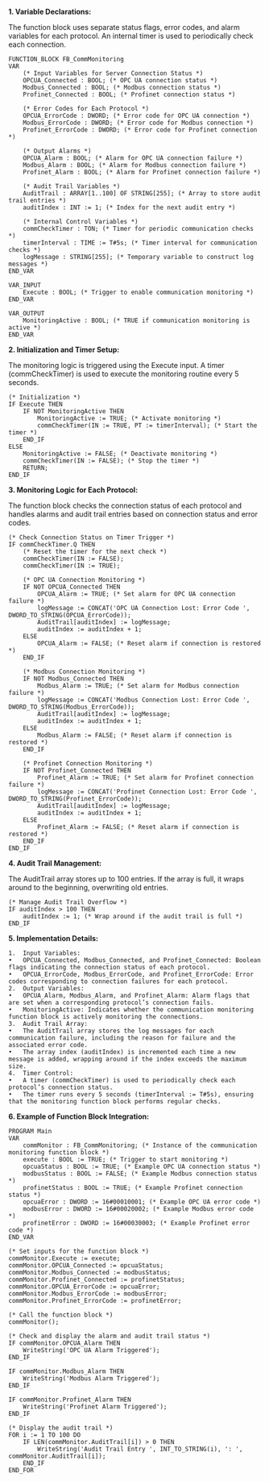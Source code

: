 **1. Variable Declarations:**

The function block uses separate status flags, error codes, and alarm variables for each protocol. An internal timer is used to periodically check each connection.
```
FUNCTION_BLOCK FB_CommMonitoring
VAR
    (* Input Variables for Server Connection Status *)
    OPCUA_Connected : BOOL; (* OPC UA connection status *)
    Modbus_Connected : BOOL; (* Modbus connection status *)
    Profinet_Connected : BOOL; (* Profinet connection status *)

    (* Error Codes for Each Protocol *)
    OPCUA_ErrorCode : DWORD; (* Error code for OPC UA connection *)
    Modbus_ErrorCode : DWORD; (* Error code for Modbus connection *)
    Profinet_ErrorCode : DWORD; (* Error code for Profinet connection *)

    (* Output Alarms *)
    OPCUA_Alarm : BOOL; (* Alarm for OPC UA connection failure *)
    Modbus_Alarm : BOOL; (* Alarm for Modbus connection failure *)
    Profinet_Alarm : BOOL; (* Alarm for Profinet connection failure *)

    (* Audit Trail Variables *)
    AuditTrail : ARRAY[1..100] OF STRING[255]; (* Array to store audit trail entries *)
    auditIndex : INT := 1; (* Index for the next audit entry *)

    (* Internal Control Variables *)
    commCheckTimer : TON; (* Timer for periodic communication checks *)
    timerInterval : TIME := T#5s; (* Timer interval for communication checks *)
    logMessage : STRING[255]; (* Temporary variable to construct log messages *)
END_VAR

VAR_INPUT
    Execute : BOOL; (* Trigger to enable communication monitoring *)
END_VAR

VAR_OUTPUT
    MonitoringActive : BOOL; (* TRUE if communication monitoring is active *)
END_VAR
```

**2. Initialization and Timer Setup:**

The monitoring logic is triggered using the Execute input. A timer (commCheckTimer) is used to execute the monitoring routine every 5 seconds.

```
(* Initialization *)
IF Execute THEN
    IF NOT MonitoringActive THEN
        MonitoringActive := TRUE; (* Activate monitoring *)
        commCheckTimer(IN := TRUE, PT := timerInterval); (* Start the timer *)
    END_IF
ELSE
    MonitoringActive := FALSE; (* Deactivate monitoring *)
    commCheckTimer(IN := FALSE); (* Stop the timer *)
    RETURN;
END_IF
```

**3. Monitoring Logic for Each Protocol:**

The function block checks the connection status of each protocol and handles alarms and audit trail entries based on connection status and error codes.
```
(* Check Connection Status on Timer Trigger *)
IF commCheckTimer.Q THEN
    (* Reset the timer for the next check *)
    commCheckTimer(IN := FALSE);
    commCheckTimer(IN := TRUE);

    (* OPC UA Connection Monitoring *)
    IF NOT OPCUA_Connected THEN
        OPCUA_Alarm := TRUE; (* Set alarm for OPC UA connection failure *)
        logMessage := CONCAT('OPC UA Connection Lost: Error Code ', DWORD_TO_STRING(OPCUA_ErrorCode));
        AuditTrail[auditIndex] := logMessage;
        auditIndex := auditIndex + 1;
    ELSE
        OPCUA_Alarm := FALSE; (* Reset alarm if connection is restored *)
    END_IF

    (* Modbus Connection Monitoring *)
    IF NOT Modbus_Connected THEN
        Modbus_Alarm := TRUE; (* Set alarm for Modbus connection failure *)
        logMessage := CONCAT('Modbus Connection Lost: Error Code ', DWORD_TO_STRING(Modbus_ErrorCode));
        AuditTrail[auditIndex] := logMessage;
        auditIndex := auditIndex + 1;
    ELSE
        Modbus_Alarm := FALSE; (* Reset alarm if connection is restored *)
    END_IF

    (* Profinet Connection Monitoring *)
    IF NOT Profinet_Connected THEN
        Profinet_Alarm := TRUE; (* Set alarm for Profinet connection failure *)
        logMessage := CONCAT('Profinet Connection Lost: Error Code ', DWORD_TO_STRING(Profinet_ErrorCode));
        AuditTrail[auditIndex] := logMessage;
        auditIndex := auditIndex + 1;
    ELSE
        Profinet_Alarm := FALSE; (* Reset alarm if connection is restored *)
    END_IF
END_IF
```
**4. Audit Trail Management:**

The AuditTrail array stores up to 100 entries. If the array is full, it wraps around to the beginning, overwriting old entries.
```
(* Manage Audit Trail Overflow *)
IF auditIndex > 100 THEN
    auditIndex := 1; (* Wrap around if the audit trail is full *)
END_IF
```
**5. Implementation Details:**

	1.	Input Variables:
	•	OPCUA_Connected, Modbus_Connected, and Profinet_Connected: Boolean flags indicating the connection status of each protocol.
	•	OPCUA_ErrorCode, Modbus_ErrorCode, and Profinet_ErrorCode: Error codes corresponding to connection failures for each protocol.
	2.	Output Variables:
	•	OPCUA_Alarm, Modbus_Alarm, and Profinet_Alarm: Alarm flags that are set when a corresponding protocol’s connection fails.
	•	MonitoringActive: Indicates whether the communication monitoring function block is actively monitoring the connections.
	3.	Audit Trail Array:
	•	The AuditTrail array stores the log messages for each communication failure, including the reason for failure and the associated error code.
	•	The array index (auditIndex) is incremented each time a new message is added, wrapping around if the index exceeds the maximum size.
	4.	Timer Control:
	•	A timer (commCheckTimer) is used to periodically check each protocol’s connection status.
	•	The timer runs every 5 seconds (timerInterval := T#5s), ensuring that the monitoring function block performs regular checks.

**6. Example of Function Block Integration:**
```
PROGRAM Main
VAR
    commMonitor : FB_CommMonitoring; (* Instance of the communication monitoring function block *)
    execute : BOOL := TRUE; (* Trigger to start monitoring *)
    opcuaStatus : BOOL := TRUE; (* Example OPC UA connection status *)
    modbusStatus : BOOL := FALSE; (* Example Modbus connection status *)
    profinetStatus : BOOL := TRUE; (* Example Profinet connection status *)
    opcuaError : DWORD := 16#00010001; (* Example OPC UA error code *)
    modbusError : DWORD := 16#00020002; (* Example Modbus error code *)
    profinetError : DWORD := 16#00030003; (* Example Profinet error code *)
END_VAR

(* Set inputs for the function block *)
commMonitor.Execute := execute;
commMonitor.OPCUA_Connected := opcuaStatus;
commMonitor.Modbus_Connected := modbusStatus;
commMonitor.Profinet_Connected := profinetStatus;
commMonitor.OPCUA_ErrorCode := opcuaError;
commMonitor.Modbus_ErrorCode := modbusError;
commMonitor.Profinet_ErrorCode := profinetError;

(* Call the function block *)
commMonitor();

(* Check and display the alarm and audit trail status *)
IF commMonitor.OPCUA_Alarm THEN
    WriteString('OPC UA Alarm Triggered');
END_IF

IF commMonitor.Modbus_Alarm THEN
    WriteString('Modbus Alarm Triggered');
END_IF

IF commMonitor.Profinet_Alarm THEN
    WriteString('Profinet Alarm Triggered');
END_IF

(* Display the audit trail *)
FOR i := 1 TO 100 DO
    IF LEN(commMonitor.AuditTrail[i]) > 0 THEN
        WriteString('Audit Trail Entry ', INT_TO_STRING(i), ': ', commMonitor.AuditTrail[i]);
    END_IF
END_FOR
```
